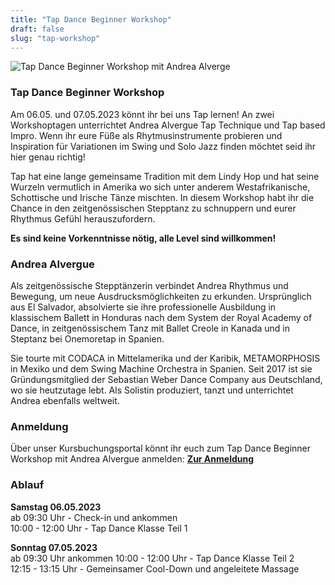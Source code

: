 ```yaml
---
title: "Tap Dance Beginner Workshop"
draft: false
slug: "tap-workshop"
---
```


![Tap Dance Beginner Workshop mit Andrea Alverge](../tap_workshop_andrea_2023.jpg)

### Tap Dance Beginner Workshop
Am 06.05. und 07.05.2023 könnt ihr bei uns Tap lernen! An zwei Workshoptagen unterrichtet Andrea Alvergue Tap Technique und Tap based Impro. Wenn ihr eure Füße als Rhytmusinstrumente probieren und Inspiration für Variationen im Swing und Solo Jazz finden möchtet seid ihr hier genau richtig! 

Tap hat eine lange gemeinsame Tradition mit dem Lindy Hop und hat seine Wurzeln vermutlich in Amerika wo sich unter anderem Westafrikanische, Schottische und Irische Tänze mischten. In diesem Workshop habt ihr die Chance in den zeitgenössischen Stepptanz zu schnuppern und eurer Rhythmus Gefühl herauszufordern.

**Es sind keine Vorkenntnisse nötig, alle Level sind willkommen!**

### Andrea Alvergue
Als zeitgenössische Stepptänzerin verbindet Andrea Rhythmus und Bewegung, um neue Ausdrucksmöglichkeiten zu erkunden. Ursprünglich aus El Salvador, absolvierte sie ihre professionelle Ausbildung in klassischem Ballett in Honduras nach dem System der Royal Academy of Dance, in zeitgenössischem Tanz mit Ballet Creole in Kanada und in Steptanz bei Onemoretap in Spanien.

Sie tourte mit CODACA in Mittelamerika und der Karibik, METAMORPHOSIS in Mexiko und dem Swing Machine Orchestra in Spanien. Seit 2017 ist sie Gründungsmitglied der Sebastian Weber Dance Company aus Deutschland, wo sie heutzutage lebt. Als Solistin produziert, tanzt und unterrichtet Andrea ebenfalls weltweit.

### Anmeldung 
Über unser Kursbuchungsportal könnt ihr euch zum Tap Dance Beginner Workshop mit Andrea Alvergue anmelden:
**[Zur Anmeldung](https://scl.swinggeeks.de/SCLW06/)**  

### Ablauf
**Samstag 06.05.2023**  
ab 09:30 Uhr - Check-in und ankommen  
10:00 - 12:00 Uhr - Tap Dance Klasse Teil 1

**Sonntag 07.05.2023**  
ab 09:30 Uhr ankommen
10:00 - 12:00 Uhr - Tap Dance Klasse Teil 2  
12:15 - 13:15 Uhr - Gemeinsamer Cool-Down und angeleitete Massage
